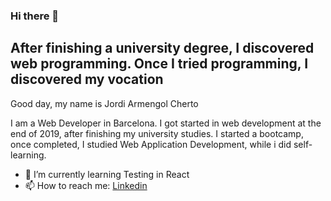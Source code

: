 ### Hi there 👋


<h2>After finishing a university degree, I discovered web programming. Once I tried programming, I discovered my vocation </h2>


<p> Good day, my name is Jordi Armengol Cherto </p>

<p> I am a Web Developer in Barcelona. I got started in web development at the end of 2019, after finishing my university studies. I started a bootcamp, once completed, I studied Web Application Development, while i did self-learning. </p>

- 🌱 I’m currently learning Testing in React
- 📫 How to reach me: [Linkedin](https://www.linkedin.com/in/cherto/)

